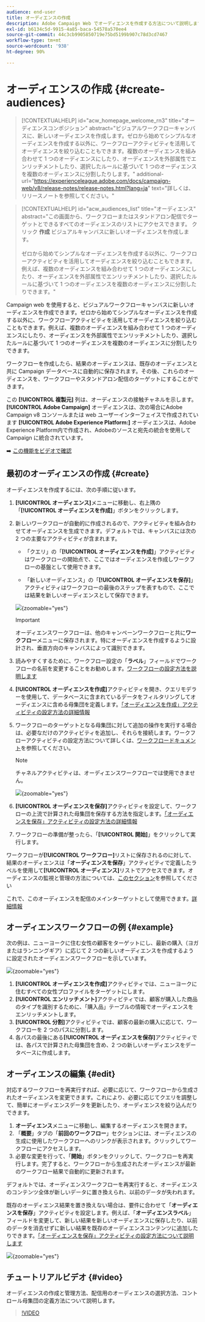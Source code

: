 ```yaml
---
audience: end-user
title: オーディエンスの作成
description: Adobe Campaign Web でオーディエンスを作成する方法について説明します
exl-id: b6134c5d-9915-4a85-baca-54578a570ee4
source-git-commit: 44c3cb9905850719e75bd5199b907c78d3cd7467
workflow-type: tm+mt
source-wordcount: '938'
ht-degree: 90%

---
```


# オーディエンスの作成 {#create-audiences}

>[!CONTEXTUALHELP]
>id="acw_homepage_welcome_rn3"
>title="オーディエンスコンポジション"
>abstract="ビジュアルワークフローキャンバスに、新しいオーディエンスを作成します。ゼロから始めてシンプルなオーディエンスを作成する以外に、ワークフローアクティビティを活用してオーディエンスを絞り込むこともできます。複数のオーディエンスを組み合わせて 1 つのオーディエンスにしたり、オーディエンスを外部属性でエンリッチメントしたり、選択したルールに基づいて 1 つのオーディエンスを複数のオーディエンスに分割したりします。"
>additional-url="https://experienceleague.adobe.com/docs/campaign-web/v8/release-notes/release-notes.html?lang=ja" text="詳しくは、リリースノートを参照してください。"

>[!CONTEXTUALHELP]
>id="acw_audiences_list"
>title="オーディエンス"
>abstract="この画面から、ワークフローまたはスタンドアロン配信でターゲットとできるすべてのオーディエンスのリストにアクセスできます。 クリック **作成** ビジュアルキャンバスに新しいオーディエンスを作成します。<br/><br/>ゼロから始めてシンプルなオーディエンスを作成する以外に、ワークフローアクティビティを活用してオーディエンスを絞り込むこともできます。 例えば、複数のオーディエンスを組み合わせて 1 つのオーディエンスにしたり、オーディエンスを外部属性でエンリッチメントしたり、選択したルールに基づいて 1 つのオーディエンスを複数のオーディエンスに分割したりできます。"

<!--
[!CONTEXTUALHELP]
>id="acw_audiences_create_settings"
>title="Audience settings"
>abstract="Enter the name of the audience and additional options, then click the **Create Audience** button."-->

Campaign web を使用すると、ビジュアルワークフローキャンバスに新しいオーディエンスを作成できます。ゼロから始めてシンプルなオーディエンスを作成する以外に、ワークフローアクティビティを活用してオーディエンスを絞り込むこともできます。例えば、複数のオーディエンスを組み合わせて 1 つのオーディエンスにしたり、オーディエンスを外部属性でエンリッチメントしたり、選択したルールに基づいて 1 つのオーディエンスを複数のオーディエンスに分割したりできます。

ワークフローを作成したら、結果のオーディエンスは、既存のオーディエンスと共に Campaign データベースに自動的に保存されます。その後、これらのオーディエンスを、ワークフローやスタンドアロン配信のターゲットにすることができます。

この **[!UICONTROL 複製元]** 列は、オーディエンスの接触チャネルを示します。 **[!UICONTROL Adobe Campaign]** オーディエンスは、次の場合にAdobe Campaign v8 コンソールまたは web ユーザーインターフェイスで作成されています **[!UICONTROL Adobe Experience Platform:]** オーディエンスは、Adobe Experience Platform内で作成され、Adobeのソースと宛先の統合を使用して Campaign に統合されています。

➡️ [この機能をビデオで確認](#video)

## 最初のオーディエンスの作成 {#create}

オーディエンスを作成するには、次の手順に従います。

1. **[!UICONTROL オーディエンス]**&#x200B;メニューに移動し、右上隅の「**[!UICONTROL オーディエンスを作成]**」ボタンをクリックします。

1. 新しいワークフローが自動的に作成されるので、アクティビティを組み合わせてオーディエンスを生成できます。デフォルトでは、キャンバスには次の 2 つの主要なアクティビティが含まれます。

   * 「クエリ」の「**[!UICONTROL オーディエンスを作成]**」アクティビティはワークフローの開始点で、ここではオーディエンスを作成しワークフローの基盤として使用できます。

   * 「新しいオーディエンス」の「**[!UICONTROL オーディエンスを保存]**」アクティビティはワークフローの最後のステップを表すもので、ここでは結果を新しいオーディエンスとして保存できます。

   ![](assets/create-audience-blank.png){zoomable=&quot;yes&quot;}

   >[!IMPORTANT]
   >
   >オーディエンスワークフローは、他のキャンペーンワークフローと共に&#x200B;**ワークフロー**&#x200B;メニューに保存されます。特にオーディエンスを作成するように設計され、垂直方向のキャンバスによって識別できます。

1. 読みやすくするために、ワークフロー設定の「**ラベル**」フィールドでワークフローの名前を変更することをお勧めします。[ワークフローの設定方法を説明します](../workflows/workflow-settings.md)

1. **[!UICONTROL オーディエンスを作成]**&#x200B;アクティビティを開き、クエリモデラーを使用して、データベースに含まれているデータをフィルタリングしてオーディエンスに含める母集団を定義します。[「オーディエンスを作成」アクティビティの設定方法の詳細情報](../workflows/activities/build-audience.md)

1. ワークフローのターゲットとなる母集団に対して追加の操作を実行する場合は、必要なだけのアクティビティを追加し、それらを接続します。ワークフローアクティビティの設定方法について詳しくは、[ワークフロードキュメント](../workflows/activities/about-activities.md)を参照してください。

   >[!NOTE]
   >
   >チャネルアクティビティは、オーディエンスワークフローでは使用できません。

   ![](assets/audience-creation-canvas.png){zoomable=&quot;yes&quot;}

1. **[!UICONTROL オーディエンスを保存]**&#x200B;アクティビティを設定して、ワークフローの上流で計算された母集団を保存する方法を指定します。[「オーディエンスを保存」アクティビティの設定方法の詳細情報](../workflows/activities/save-audience.md)

1. ワークフローの準備が整ったら、「**[!UICONTROL 開始]**」をクリックして実行します。

ワークフローが&#x200B;**[!UICONTROL ワークフロー]**&#x200B;リストに保存されるのに対して、結果のオーディエンスは「**オーディエンスを保存**」アクティビティで定義したラベルを使用して&#x200B;**[!UICONTROL オーディエンス]**&#x200B;リストでアクセスできます。オーディエンスの監視と管理の方法については、[このセクション](manage-audience.md)を参照してください

これで、このオーディエンスを配信のメインターゲットとして使用できます。[詳細情報](add-audience.md)

## オーディエンスワークフローの例 {#example}

次の例は、ニューヨークに住む女性の顧客をターゲットにし、最新の購入（ヨガまたはランニングギア）に応じて 2 つの新しいオーディエンスを作成するように設定されたオーディエンスワークフローを示しています。

![](assets/audiences-example.png){zoomable=&quot;yes&quot;}

1. **[!UICONTROL オーディエンスを作成]**&#x200B;アクティビティでは、ニューヨークに住むすべての女性プロファイルをターゲットにします。
1. **[!UICONTROL エンリッチメント]**&#x200B;アクティビティでは、顧客が購入した商品のタイプを識別するために、「購入品」テーブルの情報でオーディエンスをエンリッチメントします。
1. **[!UICONTROL 分割]**&#x200B;アクティビティでは、顧客の最新の購入に応じて、ワークフローを 2 つのパスに分割します。
1. 各パスの最後にある&#x200B;**[!UICONTROL オーディエンスを保存]**&#x200B;アクティビティでは、各パスで計算された母集団を含め、2 つの新しいオーディエンスをデータベースに作成します。

## オーディエンスの編集 {#edit}

対応するワークフローを再実行すれば、必要に応じて、ワークフローから生成されたオーディエンスを変更できます。これにより、必要に応じてクエリを調整して、簡単にオーディエンスデータを更新したり、オーディエンスを絞り込んだりできます。

1. **オーディエンス**&#x200B;メニューに移動し、編集するオーディエンスを開きます。
1. 「**概要**」タブの「**前回のワークフロー**」セクションには、オーディエンスの生成に使用したワークフローへのリンクが表示されます。クリックしてワークフローにアクセスします。
1. 必要な変更を行って、「**開始**」ボタンをクリックして、ワークフローを再実行します。完了すると、ワークフローから生成されたオーディエンスが最新のワークフロー結果で自動的に更新されます。

デフォルトでは、オーディエンスワークフローを再実行すると、オーディエンスのコンテンツ全体が新しいデータに置き換えられ、以前のデータが失われます。

既存のオーディエンス結果を置き換えない場合は、要件に合わせて「**オーディエンスを保存**」アクティビティを設定します。例えば、「**オーディエンスラベル**」フィールドを変更して、新しい結果を新しいオーディエンスに保存したり、以前のデータを消去せずに新しい結果を既存のオーディエンスコンテンツに追加したりできます。[「オーディエンスを保存」アクティビティの設定方法について説明します](../workflows/activities/save-audience.md)

![](assets/edit-audience-save.png){zoomable=&quot;yes&quot;}

## チュートリアルビデオ {#video}

オーディエンスの作成と管理方法、配信用のオーディエンスの選択方法、コントロール母集団の定義方法について説明します。

>[!VIDEO](https://video.tv.adobe.com/v/3425861?quality=12)
